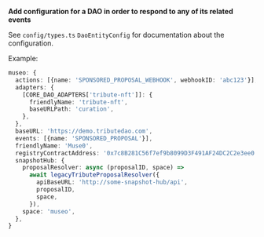 **Add configuration for a DAO in order to respond to any of its related events**

See `config/types.ts` `DaoEntityConfig` for documentation about the configuration.

Example:

```ts
museo: {
  actions: [{name: 'SPONSORED_PROPOSAL_WEBHOOK', webhookID: 'abc123'}],
  adapters: {
    [CORE_DAO_ADAPTERS['tribute-nft']]: {
      friendlyName: 'tribute-nft',
      baseURLPath: 'curation',
    },
  },
  baseURL: 'https://demo.tributedao.com',
  events: [{name: 'SPONSORED_PROPOSAL'}],
  friendlyName: 'Muse0',
  registryContractAddress: '0x7c8B281C56f7ef9b8099D3F491AF24DC2C2e3ee0',
  snapshotHub: {
    proposalResolver: async (proposalID, space) =>
      await legacyTributeProposalResolver({
        apiBaseURL: 'http://some-snapshot-hub/api',
        proposalID,
        space,
      }),
    space: 'museo',
  },
}
```
